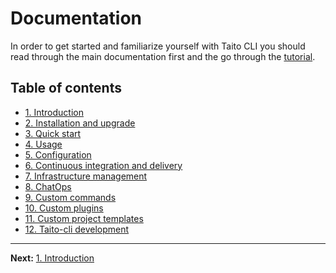 # Documentation

In order to get started and familiarize yourself with Taito CLI you should read through the main documentation first and the go through the [tutorial](/tutorial).

## Table of contents

- [1. Introduction](/docs/01-introduction)
- [2. Installation and upgrade](/docs/02-installation)
- [3. Quick start](/docs/03-quick-start)
- [4. Usage](/docs/04-usage)
- [5. Configuration](/docs/05-configuration)
- [6. Continuous integration and delivery](/docs/06-continuous-integration-and-delivery)
- [7. Infrastructure management](/docs/07-infrastructure-management)
- [8. ChatOps](/docs/08-chatops)
- [9. Custom commands](/docs/09-custom-commands)
- [10. Custom plugins](/docs/10-custom-plugins)
- [11. Custom project templates](/docs/11-custom-project-templates)
- [12. Taito-cli development](/docs/12-taito-cli-development)

---

**Next:** [1. Introduction](/docs/01-introduction)
